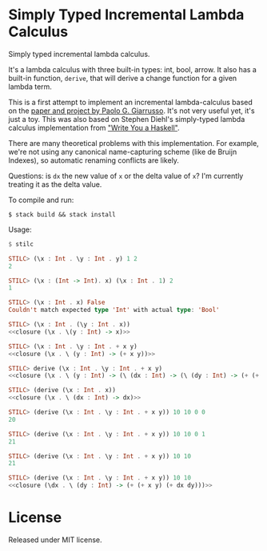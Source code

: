 Simply Typed Incremental Lambda Calculus
============================

Simply typed incremental lambda calculus.

It's a lambda calculus with three built-in types: int, bool, arrow. It also has a built-in function, `derive`, that will derive a change function for a given lambda term.

This is a first attempt to implement an incremental lambda-calculus based on the [paper and project by Paolo G. Giarrusso](http://inc-lc.github.io/). It's not very useful yet, it's just a toy. This was also based on Stephen Diehl's simply-typed lambda calculus implementation from ["Write You a Haskell"](http://dev.stephendiehl.com/fun/).

There are many theoretical problems with this implementation. For example, we're not using any canonical name-capturing scheme (like de Bruijn Indexes), so automatic renaming conflicts are likely.

Questions: is `dx` the new value of `x` or the delta value of `x`? I'm currently treating it as the delta value.

To compile and run:

```shell
$ stack build && stack install
```

Usage:

```haskell
$ stilc

STILC> (\x : Int . \y : Int . y) 1 2
2

STILC> (\x : (Int -> Int). x) (\x : Int . 1) 2
1

STILC> (\x : Int . x) False
Couldn't match expected type 'Int' with actual type: 'Bool'

STILC> (\x : Int . (\y : Int . x))
<<closure (\x . \(y : Int) -> x)>>

STILC> (\x : Int . \y : Int . + x y)
<<closure (\x . \ (y : Int) -> (+ x y))>>

STILC> derive (\x : Int . \y : Int . + x y)
<<closure (\x . \ (y : Int) -> (\ (dx : Int) -> (\ (dy : Int) -> (+ (+ x y) (+ dx dy)))))>>

STILC> (derive (\x : Int . x))
<<closure (\x . \ (dx : Int) -> dx)>>

STILC> (derive (\x : Int . \y : Int . + x y)) 10 10 0 0
20

STILC> (derive (\x : Int . \y : Int . + x y)) 10 10 0 1
21

STILC> (derive (\x : Int . \y : Int . + x y)) 10 10
21

STILC> (derive (\x : Int . \y : Int . + x y)) 10 10
<<closure (\dx . \ (dy : Int) -> (+ (+ x y) (+ dx dy)))>>

```


License
=======

Released under MIT license.
